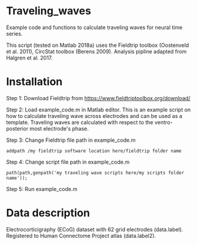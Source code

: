 # Traveling_waves
Example code and functions to calculate traveling waves for neural time series.

This script (tested on Matlab 2018a) uses the Fieldtrip toolbox (Oostenveld et al. 2011), CircStat toolbox (Berens 2009). Analysis pipline adapted from Halgren et al. 2017.

# Installation
Step 1: Download Fieldtrip from https://www.fieldtriptoolbox.org/download/

Step 2: Load example_code.m in Matlab editor. This is an example script on how to calculate traveling wave across electrodes and can be used as a template. Traveling waves are calculated with respect to the ventro-posterior most electrode's phase.

Step 3: Change Fieldtrip file path in example_code.m
```
addpath /my fieldtrip software location here/fieldtrip folder name
```
Step 4: Change script file path in example_code.m
```
path(path,genpath('my traveling wave scripts here/my scripts folder name'));
```
Step 5: Run example_code.m
# Data description
Electrocorticigraphy (ECoG) dataset with 62 grid electrodes (data.label). Registered to Human Connectome Project atlas (data.label2).


